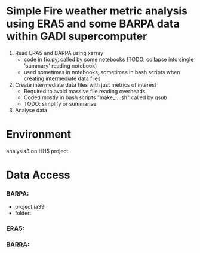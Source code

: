 # Simple Fire weather metric analysis using ERA5 and some BARPA data within GADI supercomputer

1. Read ERA5 and BARPA using xarray
      - code in fio.py, called by some notebooks (TODO: collapse into single 'summary' reading notebook)
      - used sometimes in notebooks, sometimes in bash scripts when creating intermediate data files
2. Create intermediate data files with just metrics of interest
      - Required to avoid massive file reading overheads
      - Coded mostly in bash scripts "make_....sh" called by qsub
      - TODO: simplify or summarise
3. Analyse data


# Environment

analysis3 on HH5 project:


# Data Access

### BARPA:
- project ia39
- folder:

### ERA5:


### BARRA:

